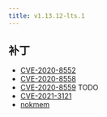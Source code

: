 ```yaml
---
title: v1.13.12-lts.1
---
```


## 补丁

- [CVE-2020-8552](/zh/docs/patches/cve-2020-8552/)
- [CVE-2020-8558](/zh/docs/patches/cve-2020-8558/)
- [CVE-2020-8559](/zh/docs/patches/cve-2020-8559/) TODO
- [CVE-2021-3121](/zh/docs/patches/cve-2021-3121/)
- [nokmem](/zh/docs/patches/nokmem/)
